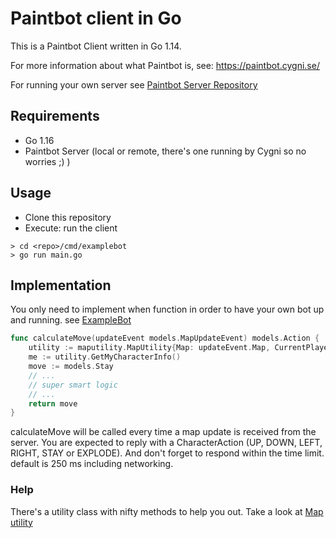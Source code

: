 # Paintbot client in Go

This is a Paintbot Client written in Go 1.14. 

For more information about what Paintbot is, see: https://paintbot.cygni.se/

For running your own server see [Paintbot Server Repository](https://github.com/cygni/paintbot)

## Requirements

* Go 1.16
* Paintbot Server (local or remote, there's one running by Cygni so no worries ;) )

## Usage
* Clone this repository
* Execute: run the client
```
> cd <repo>/cmd/examplebot
> go run main.go
```

## Implementation

You only need to implement when function in order to have your own bot up and running. see [ExampleBot](cmd/examplebot/main.go)

``` go
func calculateMove(updateEvent models.MapUpdateEvent) models.Action {
	utility := maputility.MapUtility{Map: updateEvent.Map, CurrentPlayerID: *updateEvent.ReceivingPlayerID}
	me := utility.GetMyCharacterInfo()
	move := models.Stay
    // ...
    // super smart logic
    // ...
	return move
}
```

calculateMove will be called every time a map update is received from the server.
You are expected to reply with a CharacterAction (UP, DOWN, LEFT, RIGHT, STAY or EXPLODE). 
And don't forget to respond within the time limit. default is 250 ms including networking.

### Help
There's a utility class with nifty methods to help you out. Take a look at [Map utility](utilities/maputility/README.md)
